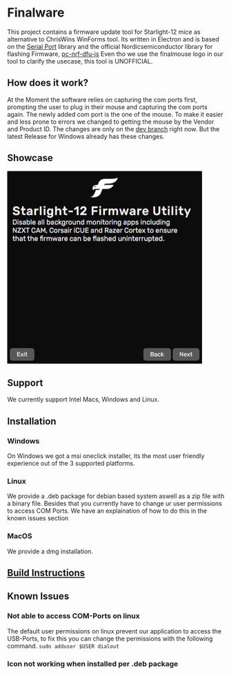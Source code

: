 # Finalware

This project contains a firmware update tool for Starlight-12 mice as alternative to ChrisWins WinForms tool. 
Its written in Electron and is based on the
[Serial Port](https://serialport.io) library and the official 
Nordicsemiconductor library for flashing Firmware, [pc-nrf-dfu-js](https://github.com/NordicSemiconductor/pc-nrf-dfu-js)
Even tho we use the finalmouse logo in our tool to clarify the usecase, this tool is UNOFFICIAL.

## How does it work?
At the Moment the software relies on capturing the com ports first, prompting the user to plug in their mouse and capturing the com ports again. The newly added com port is the one of the mouse. 
To make it easier and less prone to errors we changed to getting the mouse by the Vendor and Product ID. The changes are only on the [dev branch](https://github.com/Kuromis-2/finalware/tree/dev) right now. But the latest Release for Windows already has these changes.

## Showcase
![Gif](https://raw.githubusercontent.com/Kuromis-2/finalware/main/finalware.gif)

## Support 
We currently support Intel Macs, Windows and Linux.

## Installation
### Windows
On Windows we got a msi oneclick installer, its the most user friendly experience out of the 3 supported platforms.
### Linux
We provide a .deb package for debian based system aswell as a zip file with a binary file. Besides that you currently have to change ur user permissions to access COM Ports. We have an explaination of how to do this in the known issues section
### MacOS
We provide a dmg installation.

## [Build Instructions](https://github.com/Kuromis-2/finalware/blob/main/buildinstructions.md)

## Known Issues
### Not able to access COM-Ports on linux
The default user permissions on linux prevent our application to access the USB-Ports, to fix this you can change the permissions with the following command. ```sudo adduser $USER dialout```
### Icon not working when installed per .deb package
